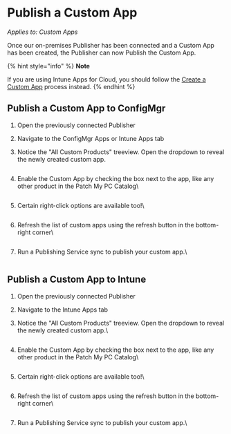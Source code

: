 # Publish a Custom App

_Applies to: Custom Apps_

Once our on-premises Publisher has been connected and a Custom App has been created, the Publisher can now Publish the Custom App.

{% hint style="info" %}
**Note**

If you are using Intune Apps for Cloud, you should follow the [Create a Custom App](create-a-custom-app/) process instead.
{% endhint %}

## Publish a Custom App to ConfigMgr

1. Open the previously connected Publisher
2. Navigate to the ConfigMgr Apps or Intune Apps tab
3.  Notice the "All Custom Products" treeview. Open the dropdown to reveal the newly created custom app.

    <figure><img src="/_images/gitbook/12treeview.png" alt=""><figcaption></figcaption></figure>


4.  Enable the Custom App by checking the box next to the app, like any other product in the Patch My PC Catalog\


    <figure><img src="/_images/gitbook/13EnableProduct.png" alt=""><figcaption></figcaption></figure>
5.  Certain right-click options are available too!\


    <figure><img src="/_images/gitbook/14rightclickoptions.png" alt=""><figcaption></figcaption></figure>
6.  Refresh the list of custom apps using the refresh button in the bottom-right corner\


    <figure><img src="/_images/gitbook/15Refresh.png" alt=""><figcaption></figcaption></figure>
7.  Run a Publishing Service sync to publish your custom app.\


    <figure><img src="/_images/gitbook/16ConfigMgrAppCreated.png" alt=""><figcaption></figcaption></figure>



## Publish a Custom App to Intune

1. Open the previously connected Publisher
2. Navigate to the Intune Apps tab
3.  Notice the "All Custom Products" treeview. Open the dropdown to reveal the newly created custom app.\


    <figure><img src="/_images/gitbook/17IntuneApps.png" alt=""><figcaption></figcaption></figure>
4.  Enable the Custom App by checking the box next to the app, like any other product in the Patch My PC Catalog\


    <figure><img src="/_images/gitbook/18SelectApps.png" alt=""><figcaption></figcaption></figure>
5.  Certain right-click options are available too!\


    <figure><img src="/_images/gitbook/09RightCLickOptions.png" alt=""><figcaption></figcaption></figure>
6.  Refresh the list of custom apps using the refresh button in the bottom-right corner\


    <figure><img src="/_images/gitbook/20Refreshbutton.png" alt=""><figcaption></figcaption></figure>
7.  Run a Publishing Service sync to publish your custom app.\


    <figure><img src="/_images/gitbook/21Success.png" alt=""><figcaption></figcaption></figure>
